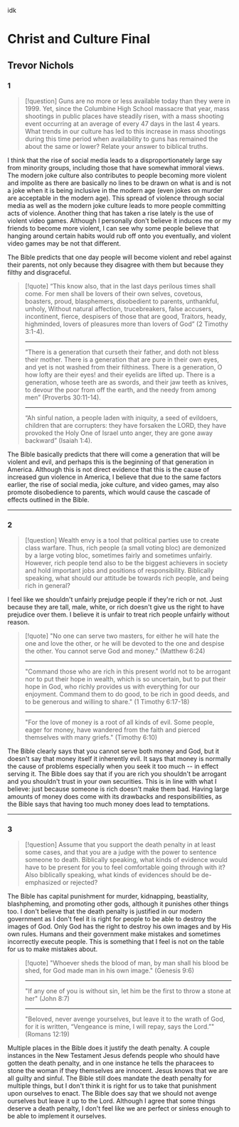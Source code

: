 idk
# Christ and Culture Final
## Trevor Nichols
### 1

> [!question] 
> Guns are no more or less available today than they were in 1999. Yet, since the Columbine High School massacre that year, mass shootings in public places have steadily risen, with a mass shooting event occurring at an average of every 47 days in the last 4 years. What trends in our culture has led to this increase in mass shootings during this time period when availability to guns has remained the about the same or lower? Relate your answer to biblical truths.

I think that the rise of social media leads to a disproportionately large say from minority groups, including those that have somewhat immoral views. The modern joke culture also contributes to people becoming more violent and impolite as there are basically no lines to be drawn on what is and is not a joke when it is being inclusive in the modern age (even jokes on murder are acceptable in the modern age). This spread of violence through social media as well as the modern joke culture leads to more people committing acts of violence. Another thing that has taken a rise lately is the use of violent video games. Although I personally don't believe it induces me or my friends to become more violent, I can see why some people believe that hanging around certain habits would rub off onto you eventually, and violent video games may be not that different.

The Bible predicts that one day people will become violent and rebel against their parents, not only because they disagree with them but because they filthy and disgraceful.

> [!quote] 
> “This know also, that in the last days perilous times shall come. For men shall be lovers of their own selves, covetous, boasters, proud, blasphemers, disobedient to parents, unthankful, unholy, Without natural affection, trucebreakers, false accusers, incontinent, fierce, despisers of those that are good, Traitors, heady, highminded, lovers of pleasures more than lovers of God” (2 Timothy 3:1-4).
> 
> ---
> “There is a generation that curseth their father, and doth not bless their mother. There is a generation that are pure in their own eyes, and yet is not washed from their filthiness. There is a generation, O how lofty are their eyes! and their eyelids are lifted up. There is a generation, whose teeth are as swords, and their jaw teeth as knives, to devour the poor from off the earth, and the needy from among men” (Proverbs 30:11-14).
> 
> ---
> “Ah sinful nation, a people laden with iniquity, a seed of evildoers, children that are corrupters: they have forsaken the LORD, they have provoked the Holy One of Israel unto anger, they are gone away backward” (Isaiah 1:4).

The Bible basically predicts that there will come a generation that will be violent and evil, and perhaps this is the beginning of that generation in America. Although this is not direct evidence that this is the cause of increased gun violence in America, I believe that due to the same factors earlier, the rise of social media, joke culture, and video games, may also promote disobedience to parents, which would cause the cascade of effects outlined in the Bible.

---
### 2
> [!question] 
> Wealth envy is a tool that political parties use to create class warfare. Thus, rich people (a small voting bloc) are demonized by a large voting bloc, sometimes fairly and sometimes unfairly. However, rich people tend also to be the biggest achievers in society and hold important jobs and positions of responsibility. Biblically speaking, what should our attitude be towards rich people, and being rich in general?

I feel like we shouldn't unfairly prejudge people if they're rich or not. Just because they are tall, male, white, or rich doesn't give us the right to have prejudice over them. I believe it is unfair to treat rich people unfairly without reason. 

> [!quote] 
> "No one can serve two masters, for either he will hate the one and love the other, or he will be devoted to the one and despise the other. You cannot serve God and money." (Matthew 6:24)
> 
> ---
> "Command those who are rich in this present world not to be arrogant nor to put their hope in wealth, which is so uncertain, but to put their hope in God, who richly provides us with everything for our enjoyment. Command them to do good, to be rich in good deeds, and to be generous and willing to share." (1 Timothy 6:17-18)
> 
> ---
> "For the love of money is a root of all kinds of evil. Some people, eager for money, have wandered from the faith and pierced themselves with many griefs." (Timothy 6:10)

The Bible clearly says that you cannot serve both money and God, but it doesn't say that money itself it inherently evil. It says that money is normally the cause of problems especially when you seek it too much -- in effect serving it. The Bible does say that if you are rich you shouldn't be arrogant and you shouldn't trust in your own securities. This is in line with what I believe: just because someone is rich doesn't make them bad. Having large amounts of money does come with its drawbacks and responsibilities, as the Bible says that having too much money does lead to temptations.

---
### 3
> [!question] 
> Assume that you support the death penalty in at least some cases, and that you are a judge with the power to sentence someone to death. Biblically speaking, what kinds of evidence would have to be present for you to feel comfortable going through with it? Also biblically speaking, what kinds of evidences should be de-emphasized or rejected?

The Bible has capital punishment for murder, kidnapping, beastiality, blashpheming, and promoting other gods, although it punishes other things too. I don't believe that the death penalty is justified in our modern government as I don't feel it is right for people to be able to destroy the images of God. Only God has the right to destroy his own images and by His own rules. Humans and their government make mistakes and sometimes incorrectly execute people. This is something that I feel is not on the table for us to make mistakes about. 

> [!quote] 
> "Whoever sheds the blood of man, by man shall his blood be shed, for God made man in his own image." (Genesis 9:6)
> 
> ---
> "If any one of you is without sin, let him be the first to throw a stone at her" (John 8:7)
> 
> ---
> "Beloved, never avenge yourselves, but leave it to the wrath of God, for it is written, “Vengeance is mine, I will repay, says the Lord.”" (Romans 12:19)

Multiple places in the Bible does it justify the death penalty. A couple instances in the New Testament Jesus defends people who should have gotten the death penalty, and in one instance he tells the pharacees to stone the woman if they themselves are innocent. Jesus knows that we are all guilty and sinful. The Bible still does mandate the death penalty for multiple things, but I don't think it is right for us to take that punishment upon ourselves to enact. The Bible does say that we should not avenge ourselves but leave it up to the Lord. Although I agree that some things deserve a death penalty, I don't feel like we are perfect or sinless enough to be able to implement it ourselves.
